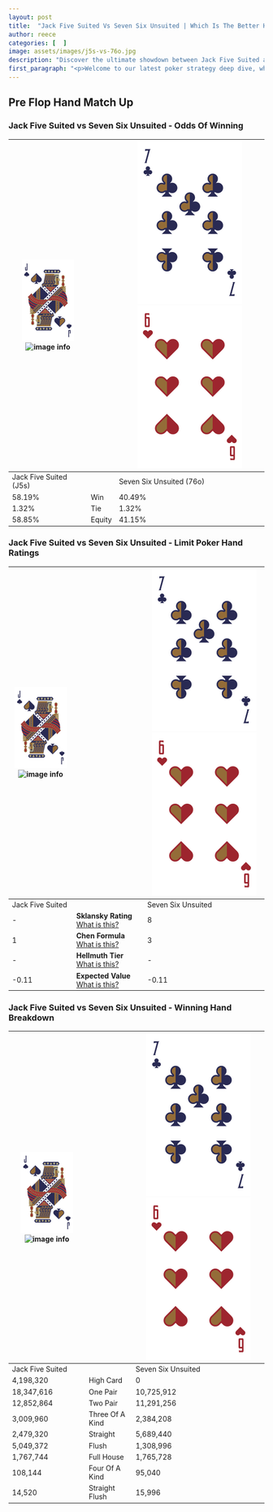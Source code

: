 ```yaml
---
layout: post
title:  "Jack Five Suited Vs Seven Six Unsuited | Which Is The Better Hand In Poker? A Complete Guide"
author: reece
categories: [  ]
image: assets/images/j5s-vs-76o.jpg
description: "Discover the ultimate showdown between Jack Five Suited and Seven Six Unsuited in poker! Uncover the odds, strategies, and scenarios where one hand triumphs over the other. Get ready to up your poker game with this thrilling analysis."
first_paragraph: "<p>Welcome to our latest poker strategy deep dive, where we're pitting two distinct hands against each other in a high-stakes showdown: Jack Five Suited vs Seven Six Unsuited.</p><p>In the dynamic world of poker, every decision counts, and knowing which hand holds the upper hand is key to your success at the table.</p><p>In this article, we'll dissect these two hands, explore the scenarios where one dominates the other, and equip you with the knowledge to make strategic choices that can tip the odds in your favor.</p><p>Get ready to unravel the intriguing dynamics of these poker hands and elevate your game to new heights.</p>"
---
```




[comment]: # (sp0)

## Pre Flop Hand Match Up

<div class="table hand-ratings" markdown="1"> 



### Jack Five Suited vs Seven Six Unsuited - Odds Of Winning


    
| ![image info](assets/images/hand1/J.png) ![image info](assets/images/hand1/5s.png) |  | ![image info](assets/images/hand2/7.png) ![image info](assets/images/hand2/6o.png) |
| -------- | -------- | -------- |
| Jack Five Suited (J5s) |  | Seven Six Unsuited (76o) |
| 58.19% | Win | 40.49% |
| 1.32% | Tie | 1.32% |
| 58.85% | Equity | 41.15% |




[comment]: # (sp1)



### Jack Five Suited vs Seven Six Unsuited - Limit Poker Hand Ratings


    
| ![image info](assets/images/hand1/J.png) ![image info](assets/images/hand1/5s.png) |  | ![image info](assets/images/hand2/7.png) ![image info](assets/images/hand2/6o.png) |
| -------- | -------- | -------- |
| Jack Five Suited |  | Seven Six Unsuited |
| - | **Sklansky Rating** [What is this?](/sklansky-rating-explained) | 8 |
| 1 | **Chen Formula** [What is this?](/chen-formula-explained) | 3 |
| - | **Hellmuth Tier** [What is this?](/Hellmuth-tier-explained) | - |
| -0.11 | **Expected Value** [What is this?](/expected-value-explained) | -0.11 |




[comment]: # (sp2)



### Jack Five Suited vs Seven Six Unsuited - Winning Hand Breakdown


    
| ![image info](assets/images/hand1/J.png) ![image info](assets/images/hand1/5s.png) |  | ![image info](assets/images/hand2/7.png) ![image info](assets/images/hand2/6o.png) |
| -------- | -------- | -------- |
| Jack Five Suited |  | Seven Six Unsuited |
| 4,198,320 | High Card | 0 |
| 18,347,616 | One Pair | 10,725,912 |
| 12,852,864 | Two Pair | 11,291,256 |
| 3,009,960 | Three Of A Kind | 2,384,208 |
| 2,479,320 | Straight | 5,689,440 |
| 5,049,372 | Flush | 1,308,996 |
| 1,767,744 | Full House | 1,765,728 |
| 108,144 | Four Of A Kind | 95,040 |
| 14,520 | Straight Flush | 15,996 |




[comment]: # (sp3)



</div>

[comment]: # (sp4)



[comment]: # (sp5)

